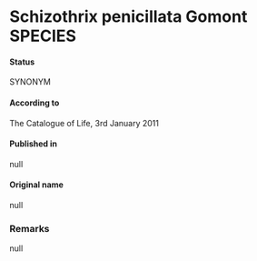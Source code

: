 # Schizothrix penicillata Gomont SPECIES

#### Status
SYNONYM

#### According to
The Catalogue of Life, 3rd January 2011

#### Published in
null

#### Original name
null

### Remarks
null
